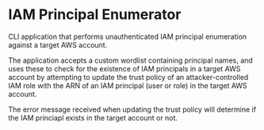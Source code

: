 # IAM Principal Enumerator

CLI application that performs unauthenticated IAM principal enumeration against a target AWS account.

The application accepts a custom wordlist containing principal names, and uses these to check for the existence of IAM principals in a target AWS account by attempting to update the trust policy of an attacker-controlled IAM role with the ARN of an IAM principal (user or role) in the target AWS account.

The error message received when updating the trust policy will determine if the IAM princiapl exists in the target account or not.
